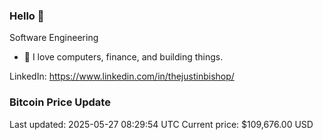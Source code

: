 ### Hello 🤙  

Software Engineering

- 🔭 I love computers, finance, and building things.
  
LinkedIn: https://www.linkedin.com/in/thejustinbishop/  







































































































































































































































































































































































































































































### Bitcoin Price Update
Last updated: 2025-05-27 08:29:54 UTC
Current price: $109,676.00 USD
